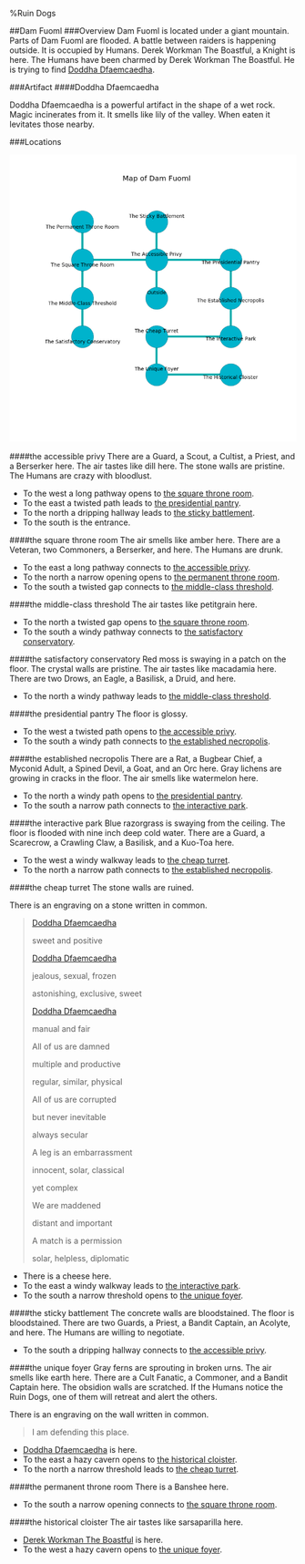 %Ruin Dogs

##Dam Fuoml
###Overview
Dam Fuoml is located under a giant mountain. Parts of Dam Fuoml are flooded. A battle between raiders is happening outside. It is occupied by Humans. <a name="Derek-Workman-The-Boastful"></a>Derek Workman The Boastful, a Knight is here. The Humans have been charmed by Derek Workman The Boastful. He  is trying to find [Doddha Dfaemcaedha](#Doddha-Dfaemcaedha). 



###Artifact
####<a name="Doddha-Dfaemcaedha"></a>Doddha Dfaemcaedha


Doddha Dfaemcaedha is a powerful artifact in the shape of a wet rock. Magic incinerates from it. It smells like lily of the valley. When eaten it levitates those nearby. 





###Locations


![](../v2/images/Dam-Fuoml.png)

####<a name="the-accessible-privy"></a>the accessible privy
There are a Guard, a Scout, a Cultist, a Priest, and a Berserker here. The air tastes like dill here. The stone walls are pristine. The Humans are crazy with bloodlust. 



* To the west a long pathway opens to [the square throne room](#the-square-throne-room).
* To the east a twisted path leads to [the presidential pantry](#the-presidential-pantry).
* To the north a dripping hallway leads to [the sticky battlement](#the-sticky-battlement).
* To the south is the entrance.


####<a name="the-square-throne-room"></a>the square throne room
The air smells like amber here. There are a Veteran, two Commoners, a Berserker, and  here. The Humans are drunk. 



* To the east a long pathway connects to [the accessible privy](#the-accessible-privy).
* To the north a narrow opening opens to [the permanent throne room](#the-permanent-throne-room).
* To the south a twisted gap connects to [the middle-class threshold](#the-middle-class-threshold).


####<a name="the-middle-class-threshold"></a>the middle-class threshold
The air tastes like petitgrain here. 



* To the north a twisted gap opens to [the square throne room](#the-square-throne-room).
* To the south a windy pathway connects to [the satisfactory conservatory](#the-satisfactory-conservatory).


####<a name="the-satisfactory-conservatory"></a>the satisfactory conservatory
Red moss is swaying in a patch on the floor. The crystal walls are pristine. The air tastes like macadamia here. There are two Drows, an Eagle, a Basilisk, a Druid, and  here. 



* To the north a windy pathway leads to [the middle-class threshold](#the-middle-class-threshold).


####<a name="the-presidential-pantry"></a>the presidential pantry
The floor is glossy. 



* To the west a twisted path opens to [the accessible privy](#the-accessible-privy).
* To the south a windy path connects to [the established necropolis](#the-established-necropolis).


####<a name="the-established-necropolis"></a>the established necropolis
There are a Rat, a Bugbear Chief, a Myconid Adult, a Spined Devil, a Goat, and an Orc here. Gray lichens are growing in cracks in the floor. The air smells like watermelon here. 



* To the north a windy path opens to [the presidential pantry](#the-presidential-pantry).
* To the south a narrow path connects to [the interactive park](#the-interactive-park).


####<a name="the-interactive-park"></a>the interactive park
Blue razorgrass is swaying from the ceiling. The floor is flooded with nine inch deep cold water. There are a Guard, a Scarecrow, a Crawling Claw, a Basilisk, and a Kuo-Toa here. 



* To the west a windy walkway leads to [the cheap turret](#the-cheap-turret).
* To the north a narrow path connects to [the established necropolis](#the-established-necropolis).


####<a name="the-cheap-turret"></a>the cheap turret
The stone walls are ruined. 

There is an engraving on a stone written in common. 

> [Doddha Dfaemcaedha](#Doddha-Dfaemcaedha)
>
> sweet and positive
>
> [Doddha Dfaemcaedha](#Doddha-Dfaemcaedha)
>
> jealous, sexual, frozen
>
> astonishing, exclusive, sweet
>
> [Doddha Dfaemcaedha](#Doddha-Dfaemcaedha)
>
> manual and fair
>
> All of us are damned
>
> multiple and productive
>
> regular, similar, physical
>
> All of us are corrupted
>
> but never inevitable
>
> always secular
>
> A leg is an embarrassment
>
> innocent, solar, classical
>
> yet complex
>
> We are maddened
>
> distant and important
>
> A match is a permission
>
> solar, helpless, diplomatic
>


* There is a cheese here.
* To the east a windy walkway leads to [the interactive park](#the-interactive-park).
* To the south a narrow threshold opens to [the unique foyer](#the-unique-foyer).


####<a name="the-sticky-battlement"></a>the sticky battlement
The concrete walls are bloodstained. The floor is bloodstained. There are two Guards, a Priest, a Bandit Captain, an Acolyte, and  here. The Humans are willing to negotiate. 



* To the south a dripping hallway connects to [the accessible privy](#the-accessible-privy).


####<a name="the-unique-foyer"></a>the unique foyer
Gray ferns are sprouting in broken urns. The air smells like earth here. There are a Cult Fanatic, a Commoner, and a Bandit Captain here. The obsidion walls are scratched. If the Humans notice the Ruin Dogs, one of them will retreat and alert the others. 

There is an engraving on the wall written in common. 

> I am defending this place.
>


* [Doddha Dfaemcaedha](#Doddha-Dfaemcaedha) is here.
* To the east a hazy cavern opens to [the historical cloister](#the-historical-cloister).
* To the north a narrow threshold leads to [the cheap turret](#the-cheap-turret).


####<a name="the-permanent-throne-room"></a>the permanent throne room
There is a Banshee here. 



* To the south a narrow opening connects to [the square throne room](#the-square-throne-room).


####<a name="the-historical-cloister"></a>the historical cloister
The air tastes like sarsaparilla here. 



* [Derek Workman The Boastful](#Derek-Workman-The-Boastful) is here.
* To the west a hazy cavern opens to [the unique foyer](#the-unique-foyer).


